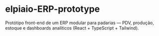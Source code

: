 # elpiaio-ERP-prototype
Protótipo front-end de um ERP modular para padarias — PDV, produção, estoque e dashboards analíticos (React + TypeScript + Tailwind).
